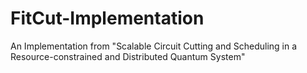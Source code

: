 # FitCut-Implementation
An Implementation from "Scalable Circuit Cutting and Scheduling in a Resource-constrained and Distributed Quantum System"
